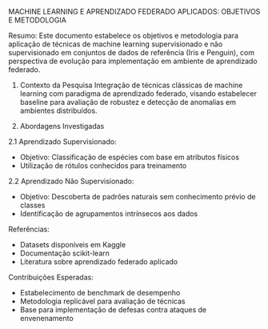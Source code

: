 MACHINE LEARNING E APRENDIZADO FEDERADO APLICADOS: OBJETIVOS E METODOLOGIA

Resumo:
Este documento estabelece os objetivos e metodologia para aplicação de técnicas de machine learning supervisionado e não supervisionado em conjuntos de dados de referência (Iris e Penguin), com perspectiva de evolução para implementação em ambiente de aprendizado federado.

1. Contexto da Pesquisa
Integração de técnicas clássicas de machine learning com paradigma de aprendizado federado, visando estabelecer baseline para avaliação de robustez e detecção de anomalias em ambientes distribuídos.

2. Abordagens Investigadas

2.1 Aprendizado Supervisionado:
- Objetivo: Classificação de espécies com base em atributos físicos
- Utilização de rótulos conhecidos para treinamento

2.2 Aprendizado Não Supervisionado:
- Objetivo: Descoberta de padrões naturais sem conhecimento prévio de classes
- Identificação de agrupamentos intrínsecos aos dados

Referências:
- Datasets disponíveis em Kaggle
- Documentação scikit-learn
- Literatura sobre aprendizado federado aplicado

Contribuições Esperadas:
- Estabelecimento de benchmark de desempenho
- Metodologia replicável para avaliação de técnicas
- Base para implementação de defesas contra ataques de envenenamento